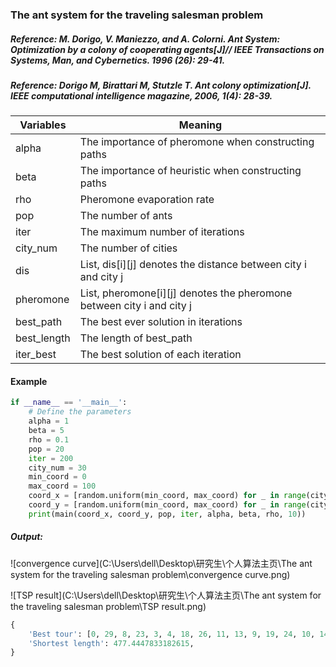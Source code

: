 ### The ant system for the traveling salesman problem

##### Reference: M. Dorigo, V. Maniezzo, and A. Colorni. Ant System: Optimization by a colony of cooperating agents[J]// IEEE Transactions on Systems, Man, and Cybernetics. 1996 (26): 29-41.

##### Reference: Dorigo M, Birattari M, Stutzle T. Ant colony optimization[J]. IEEE computational intelligence magazine, 2006, 1(4): 28-39.

| Variables   | Meaning                                                      |
| ----------- | ------------------------------------------------------------ |
| alpha       | The importance of pheromone when constructing paths          |
| beta        | The importance of heuristic when constructing paths          |
| rho         | Pheromone evaporation rate                                   |
| pop         | The number of ants                                           |
| iter        | The maximum number of iterations                             |
| city_num    | The number of cities                                         |
| dis         | List, dis\[i\]\[j\] denotes the distance between city i and city j |
| pheromone   | List, pheromone\[i\]\[j\] denotes the pheromone between city i and city j |
| best_path   | The best ever solution in iterations                         |
| best_length | The length of best_path                                      |
| iter_best   | The best solution of each iteration                          |

#### Example

```python
if __name__ == '__main__':
    # Define the parameters
    alpha = 1
    beta = 5
    rho = 0.1
    pop = 20
    iter = 200
    city_num = 30
    min_coord = 0
    max_coord = 100
    coord_x = [random.uniform(min_coord, max_coord) for _ in range(city_num)]
    coord_y = [random.uniform(min_coord, max_coord) for _ in range(city_num)]
    print(main(coord_x, coord_y, pop, iter, alpha, beta, rho, 10))
```

##### Output:

![convergence curve](C:\Users\dell\Desktop\研究生\个人算法主页\The ant system for the traveling salesman problem\convergence curve.png)

![TSP result](C:\Users\dell\Desktop\研究生\个人算法主页\The ant system for the traveling salesman problem\TSP result.png)

```python
{
    'Best tour': [0, 29, 8, 23, 3, 4, 18, 26, 11, 13, 9, 19, 24, 10, 14, 15, 5, 25, 2, 27, 28, 17, 21, 20, 7, 22, 6, 16, 1, 12, 0], 
    'Shortest length': 477.4447833182615,
}
```

